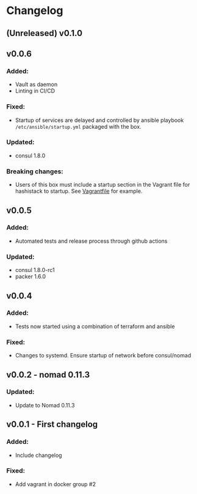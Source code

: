 # Changelog

## (Unreleased) v0.1.0

## v0.0.6
### Added:
- Vault as daemon
- Linting in CI/CD
### Fixed:
- Startup of services are delayed and controlled by ansible playbook `
/etc/ansible/startup.yml` packaged with the box.
### Updated:
- consul 1.8.0
### Breaking changes:
- Users of this box must include a startup section in the Vagrant file for
hashistack to startup. See [Vagrantfile](Vagrantfile) for example.

## v0.0.5
### Added:
- Automated tests and release process through github actions
### Updated:
- consul 1.8.0-rc1
- packer 1.6.0

## v0.0.4
### Added:
- Tests now started using a combination of terraform and ansible
### Fixed:
- Changes to systemd. Ensure startup of network before consul/nomad

## v0.0.2 - nomad 0.11.3
### Updated:
- Update to Nomad 0.11.3

## v0.0.1 - First changelog
### Added:
- Include changelog
### Fixed:
- Add vagrant in docker group #2
